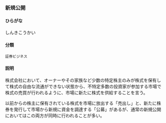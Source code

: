 <div style="display:none;">

## [あ行](securities-terms?id=あ行)
## [か行](securities-terms?id=か行)
## [さ行](securities-terms?id=さ行)

</div>

### 新規公開

#### ひらがな

しんきこうかい

#### 分類

`証券ビジネス`

#### 説明

株式会社において、オーナーやその家族など少数の特定株主のみが株式を保有して株式の自由な流通ができない状態から、不特定多数の投資家が参加する市場で株式の売買が行われるように、市場に新たに株式を供給することを言う。
 
以前からの株主に保有されている株式を市場に放出する「売出し」と、新たに株券を発行して市場から新規に資金を調達する「公募」があるが、通常の新規公開においてはこの両方が同時に行われることが多い。

<div style="display:none;">

## [た行](securities-terms?id=た行)
## [な行](securities-terms?id=な行)
## [は行](securities-terms?id=は行)
## [ま行](securities-terms?id=ま行)
## [や行](securities-terms?id=や行)
## [ら行](securities-terms?id=ら行)
## [わ行](securities-terms?id=わ行)
## [英数字・記号](securities-terms?id=英数字・記号)

</div>

